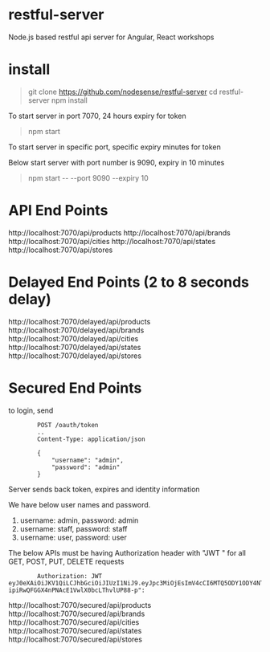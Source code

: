 # restful-server
Node.js based restful api server for Angular, React workshops

# install

  > git clone https://github.com/nodesense/restful-server
  > cd restful-server
  > npm install

To start server in port 7070, 24 hours expiry for token

  > npm start


To start server in specific port, specific  expiry minutes for token

Below start server with port number is 9090, expiry in 10 minutes

> npm start -- --port 9090  --expiry 10



# API End Points

http://localhost:7070/api/products
http://localhost:7070/api/brands
http://localhost:7070/api/cities
http://localhost:7070/api/states
http://localhost:7070/api/stores

# Delayed End Points (2 to 8 seconds delay)

http://localhost:7070/delayed/api/products
http://localhost:7070/delayed/api/brands
http://localhost:7070/delayed/api/cities
http://localhost:7070/delayed/api/states
http://localhost:7070/delayed/api/stores

# Secured End Points

to login, send

            POST /oauth/token
            ..
            Content-Type: application/json

            {
                "username": "admin",
                "password": "admin"
            }
        
Server sends back token, expires and identity information

We have below user names and password.
  1. username: admin, password: admin
  2. username: staff, password: staff
  3. username: user, password: user

The below APIs must be having Authorization header with "JWT \" for all GET, POST, PUT, DELETE requests

            Authorization: JWT eyJ0eXAiOiJKV1QiLCJhbGciOiJIUzI1NiJ9.eyJpc3MiOjEsImV4cCI6MTQ5ODY1ODY4NTc4Nn0.2IuvLDf_-ipiRwQFGGX4nPNAcE1VwlX0bcLThvlUP88-p":
        
http://localhost:7070/secured/api/products
http://localhost:7070/secured/api/brands
http://localhost:7070/secured/api/cities
http://localhost:7070/secured/api/states
http://localhost:7070/secured/api/stores